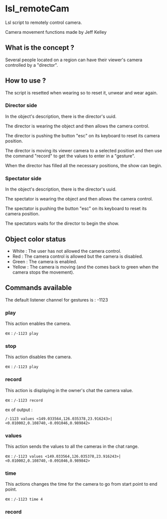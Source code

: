 # lsl_remoteCam
Lsl script to remotely control camera.

Camera movement functions made by Jeff Kelley

## What is the concept ?
Several people located on a region can have their viewer's camera controlled by a "director".

## How to use ?
The script is resetted when wearing so to reset it, unwear and wear again.

### Director side
In the object's description, there is the director's uuid.

The director is wearing the object and then allows the camera control.

The director is pushing the button "esc" on its keyboard to reset its camera position.

The director is moving its viewer camera to a selected position and then use the command "record" to get the values to enter in a "gesture".

When the director has filled all the necessary positions, the show can begin.

### Spectator side
In the object's description, there is the director's uuid.

The spectator is wearing the object and then allows the camera control.

The spectator is pushing the button "esc" on its keyboard to reset its camera position.

The spectators waits for the director to begin the show.

## Object color status
  * White : The user has not allowed the camera control.
  * Red : The camera control is allowed but the camera is disabled.
  * Green : The camera is enabled.
  * Yellow : The camera is moving (and the comes back to green when the camera stops the movement).

## Commands available
The default listener channel for gestures is : -1123

### play
This action enables the camera.

ex : `/-1123 play`

### stop
This action disables the camera.

ex : `/-1123 play`

### record
This action is displaying in the owner's chat the camera value.

ex : `/-1123 record`

ex of output :

`/-1123 values <149.033564,126.035378,23.916243>|<0.010002,0.108740,-0.091046,0.989842>`

### values
This action sends the values to all the cameras in the chat range.

ex : `/-1123 values <149.033564,126.035378,23.916243>|<0.010002,0.108740,-0.091046,0.989842>`

### time
This actions changes the time for the camera to go from start point to end point.

ex : `/-1123 time 4`


### record
